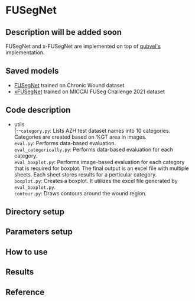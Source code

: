# FUSegNet

## Description will be added soon

FUSegNet and x-FUSegNet are implemented on top of [qubvel's](https://github.com/qubvel/segmentation_models.pytorch) implementation.  

## Saved models
* [FUSegNet](https://drive.google.com/drive/folders/14HFRiNdeN10NPx7S6Lts4ymidNpjibI2?usp=sharing) trained on Chronic Wound dataset
* [xFUSegNet](https://drive.google.com/drive/folders/18696pUMWWdIOAgOLcXR_hut0ukKPXuV9?usp=sharing) trained on MICCAI FUSeg Challenge 2021 dataset

## Code description

* utils <br>
	|--`category.py`: Lists AZH test dataset names into 10 categories. Categories are created based on %GT area in images.<br>
`eval.py`: Performs data-based evaluation.<br>
`eval_categorically.py`: Performs data-based evaluation for each category.<br>
`eval_boxplot.py`: Performs image-based evaluation for each category that is required for boxplot. The final output is 
	an excel file with multiple sheets. Each sheet stores results for a perticular category.<br>
`boxplot.py`: Creates a boxplot. It utilizes the excel file generated by `eval_boxplot.py`.<br>
`contour.py`: Draws contours around the wound region.<br>


## Directory setup

## Parameters setup

## How to use

## Results

## Reference

